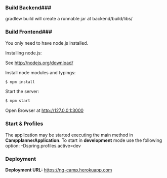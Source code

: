 ### Build Backend###
gradlew build will create a runnable jar at backend/build/libs/

### Build Frontend###
You only need to have node.js installed. 

Installing node.js: 

See http://nodejs.org/download/

Install node modules and typings:
```sh
$ npm install
```

Start the server:
```sh
$ npm start
```

Open Browser at http://127.0.0.1:3000

### Start & Profiles ###
The application may be started executing the main method in **CampplannerApplication**.
To start in **development** mode use the following option:
-Dspring.profiles.active=dev

### Deployment ###
**Deployment URL:** https://ng-camp.herokuapp.com

